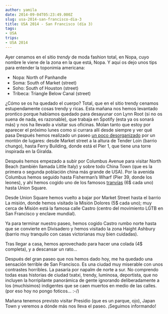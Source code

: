 ```yaml
---
author: yamila
date: 2014-09-04T05:23:49.000Z
slug: usa-2014-san-francisco-dia-3
title: USA 2014 - San Francisco (día 3)
tags:
- USA
trips:
- USA 2014
---
```



Ayer cenamos en el sitio *trendy* de moda fashion total, en Nopa, cuyo nombre le viene de la zona en la que está, Nopa. Y aquí os dejo unos tips para entender la toponimia americana:

- Nopa: North of Panhandle
- Soma: South of Market (street)
- Soho: South of Houston (street)
- Tribeca: Triangle Below Canal (street)

¿Cómo se os ha quedado el cuerpo? Total, que en el sitio trendy cenamos estupendamente cosas trendy y ricas. Esta mañana nos hemos levantado prontico porque habíamos quedado para desayunar con Lynn Root (si no os suena de nada, es razonable), que trabaja en Spotify (esta ya os sonará más) y nos ha llevado a visitar sus oficinas. Molan tanto que estoy por aparecer el próximo lunes como si currara allí desde siempre y ver qué pasa
Después hemos realizado un paseo [un poco desorganizado](http://es.wikipedia.org/wiki/Movimiento_browniano) por un montón de lugares: desde Market street a la altura de Tender Loin (barrio chungo), hasta Ferry Building, donde está el Pier 1, que tiene una torre inspirada en la Giralda.

Después hemos empezado a subir por Columbus Avenue para visitar North Beach (también llamada Little Italy) y sobre todo China Town (que es la primera o segunda población china más grande de USA). Por la avenida Columbus hemos seguido hasta Fisherman’s Wharf (Pier 39, donde los leones), y ahí hemos cogido uno de los famosos [tranvías](https://www.google.com/search?q=tranv%C3%ADa+de+san+francisco&es_sm=93&source=lnms&tbm=isch&sa=X&ei=nvMHVIfyL5eyyASS2oCYDA&ved=0CAgQ_AUoAQ&biw=1024&bih=705#tbm=isch&q=san+francisco+powell+and+mason) (6$ cada uno) hasta Union Square.

Desde Union Square hemos vuelto a bajar por Market Street hasta el barrio La misión, donde hemos visitado la Misión Dolores (5$ cada uno); muy cerca de Misión está la famosa calle Castro (centro del movimiento LGTB en San Francisco y enclave mundial).

Ya para terminar nuestro paseo, hemos cogido Castro rumbo norte hasta que se convierte en Divisadero y hemos visitado la zona Haight Ashbury (barrio muy tranquilo con casas victorianas muy bien cuidadas).

Tras llegar a casa, hemos aprovechado para hacer una colada (4$ completa), y a descansar un rato…

Después del gran paseo que nos hemos dado hoy, me ha quedado una sensación terrible de San Francisco. Es una ciudad muy miserable con unos contrastes horribles. La pasaría por napalm de norte a sur. No comprendo todas esas historias de ciudad txatxi, trendy, luminosa, deportista, que no incluyen la horripilante panorámica de gente ignorando deliberadamente a los (muchísimos) indigentes que se caen muertos en medio de las calles. (por eso hoy no pongo foticos… :-/)

Mañana tenemos previsto visitar Presidio (que es un parque, ojo), Japan Town y veremos a dónde más nos lleva el paseo. ¡Seguimos informando!

